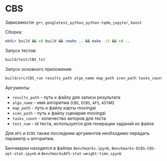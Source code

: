 # CBS

Зависимости: `g++`, `googletest`, `python`, `python-tqdm`, `jupyter`, `boost`

Сборка:

```bash
mkdir build && cd build && cmake .. && make -j6 && cd ..
```

Запуск тестов:

```bash
build/test/CBS_tst
```

Запуск основного приложения:

```bash
build/src/CBS_run results_path algo_name map_path scen_path tasks_count test_num
```

Аргументы:

* `results_path` - путь к файлу для записи результата
* `algo_name` - имя алгоритма (`CBS`, `ECBS`, `AFS`, `ASTAR`)
* `map_path` - путь к файлу карты movingai
* `scen_path` - путь к файлу сценария movingai
* `tasks_count` - количество акторов для теста
* `test_num` - id теста, используется для генерации заданий из файла

Для `AFS` и `ECBS` также последним аргументов необходимо передать параметр `w` алгоритма.

Бенчмарки находятся в файлах `Benchmarks.ipynb`, `Benchmarks-ECBS-CBS-opt-stat.ipynb`
и `BenchmarksAFS-stat-weight-time.ipynb`
